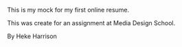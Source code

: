 This is my mock for my first online resume.

This was create for an assignment at Media Design School.

By Heke Harrison